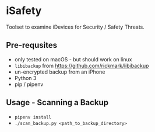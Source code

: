 # iSafety
Toolset to examine iDevices for Security / Safety Threats.

## Pre-requsites

* only tested on macOS - but should work on linux
* `libibackup` from https://github.com/rickmark/libibackup
* un-encrypted backup from an iPhone
* Python 3
* pip / pipenv

## Usage - Scanning a Backup

* `pipenv install`
* `./scan_backup.py <path_to_backup_directory>`